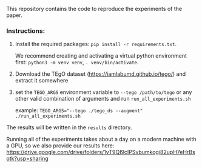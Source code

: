 
This repository contains the code to reproduce the experiments of the paper.


### Instructions:

1. Install the required packages: `pip install -r requirements.txt`.

    We recommend creating and activating a virtual python environment first: `python3 -m venv venv`, `. venv/bin/activate`.
2. Download the TEgO dataset (https://iamlabumd.github.io/tego/) and extract it somewhere
3. set the `TEGO_ARGS` environment variable to `--tego /path/to/tego` or any other valid combination of arguments and run `run_all_experiments.sh`
    
    example: `TEGO_ARGS="--tego ./tego_ds --augment" ./run_all_experiments.sh`

The results will be written in the `results` directory.

Running all of the experiments takes about a day on a modern machine with a GPU, so we also provide our results here: https://drive.google.com/drive/folders/1vT9QI9cIPSvbumkogi82upH7eHrBsotk?usp=sharing

